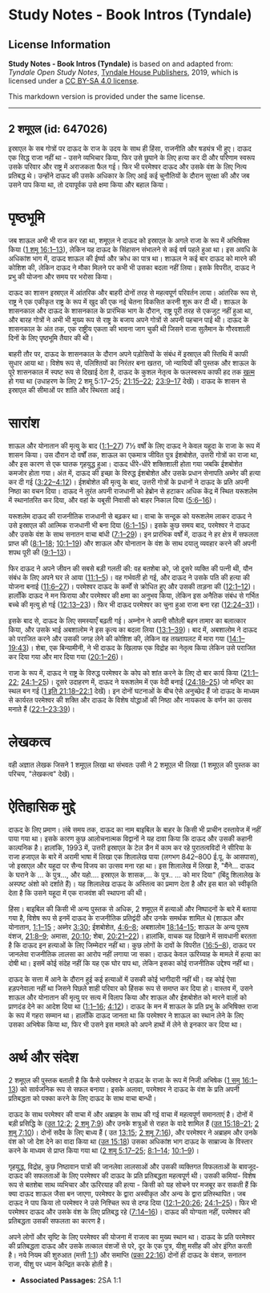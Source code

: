 # Study Notes - Book Intros (Tyndale)

## License Information

**Study Notes - Book Intros (Tyndale)** is based on and adapted from: _Tyndale Open Study Notes_, [Tyndale House Publishers](https://tyndaleopenresources.com/), 2019, which is licensed under a [CC BY-SA 4.0 license](https://creativecommons.org/licenses/by-sa/4.0/legalcode.en).

This markdown version is provided under the same license.



--------------------------------

## 2 शमूएल (id: 647026)

इस्राएल के सब गोत्रों पर दाऊद के राज के उदय के साथ ही हिंसा, राजनीति और षड्यंत्र भी हुए। दाऊद एक सिद्ध राजा नहीं था \- उसने व्यभिचार किया, फिर उसे छुपाने के लिए हत्या कर दी और परिणाम स्वरूप उसके परिवार और राष्ट्र में अराजकता फैल गई। फिर भी परमेश्वर दाऊद और उसके वंश के लिए नित्य प्रतिबद्ध थे। उन्होंने दाऊद की उसके अधिकार के लिए आई कई चुनौतियों के दौरान सुरक्षा की और जब उसने पाप किया था, तो दयापूर्वक उसे क्षमा किया और बहाल किया।

पृष्ठभूमि
=========

जब शाऊल अभी भी राज कर रहा था, शमूएल ने दाऊद को इस्राएल के अगले राजा के रूप में अभिषिक्त किया ([1 शमू 16:1–13](https://ref.ly/1Sam16:1-1Sam16:13)), लेकिन यह दाऊद के सिंहासन संभालने से कई वर्ष पहले हुआ था। इस अवधि के अधिकांश भाग में, दाऊद शाऊल की ईर्ष्या और क्रोध का पात्र था। शाऊल ने कई बार दाऊद को मारने की कोशिश की, लेकिन दाऊद ने मौका मिलने पर कभी भी उसका बदला नहीं लिया। इसके विपरीत, दाऊद ने प्रभु की योजना और समय पर भरोसा किया।

दाऊद का शासन इस्राएल में आंतरिक और बाहरी दोनों तरह से महत्वपूर्ण परिवर्तन लाया। आंतरिक रूप से, राष्ट्र ने एक एकीकृत राष्ट्र के रूप में खुद की एक नई चेतना विकसित करनी शुरू कर दी थी। शाऊल के शासनकाल और दाऊद के शासनकाल के प्रारंभिक भाग के दौरान, राष्ट्र पूरी तरह से एकजुट नहीं हुआ था, और बारह गोत्रों ने अभी भी मुख्य रूप से राष्ट्र के बजाय अपने गोत्रों से अपनी पहचान पाई थी। दाऊद के शासनकाल के अंत तक, एक राष्ट्रीय एकता की भावना जाग चुकी थी जिसने राजा सुलैमान के गौरवशाली दिनों के लिए पृष्ठभूमि तैयार की थी।

बाहरी तौर पर, दाऊद के शासनकाल के दौरान अपने पड़ोसियों के संबंध में इस्राएल की स्तिथि में काफी सुधार आया था। विशेष रूप से, पलिश्तियों का निरंतर बना खतरा, जो न्यायियों की पुस्तक और शाऊल के पूरे शासनकाल में स्पष्ट रूप से दिखाई देता है, दाऊद के कुशल नेतृत्व के फलस्वरूप काफी हद तक [खत्म](https://ref.ly/2Sam5:17-2Sam5:25) हो गया था (उधाहरण के लिए 2 शमू 5:17–25; [21:15–22](https://ref.ly/2Sam21:15-2Sam21:22); [23:9–17](https://ref.ly/2Sam23:9-2Sam23:17) देखें)। दाऊद के शासन से इस्राएल की सीमाओं पर शांति और स्थिरता आई।

सारांश
======

शाऊल और योनातान की मृत्यु के बाद ([1:1–27](https://ref.ly/2Sam1:1-2Sam1:27)) 7½ वर्षों के लिए दाऊद ने केवल यहूदा के राजा के रूप में शासन किया। उस दौरान दो वर्षों तक, शाऊल का एकमात्र जीवित पुत्र ईशबोशेत, उत्तरी गोत्रों का राजा था, और इस कारण से एक घातक गृहयुद्ध हुआ। दाऊद धीरे\-धीरे शक्तिशाली होता गया जबकि ईशबोशेत कमजोर होता गया। अंत में, दाऊद की इच्छा के विरुद्ध ईशबोशेत और उसके प्रधान सेनापति अब्नेर की हत्या कर दी गई ([3:22–4:12](https://ref.ly/2Sam3:22-2Sam4:12))। ईशबोशेत की मृत्यु के बाद, उत्तरी गोत्रों के प्रधानों ने दाऊद के प्रति अपनी निष्ठा का वचन दिया। दाऊद ने तुरंत अपनी राजधानी को हेब्रोन से हटाकर अधिक केंद्र में स्थित यरूशलेम में स्थानांतरित कर दिया, और वहां के यबूसी निवासी को बाहर निकाल दिया ([5:6–16](https://ref.ly/2Sam5:6-2Sam5:16))।

यरूशलेम दाऊद की राजनीतिक राजधानी से बढ़कर था। वाचा के सन्दूक को यरूशलेम लाकर दाऊद ने उसे इस्राएल की आत्मिक राजधानी भी बना दिया ([6:1–15](https://ref.ly/2Sam6:1-2Sam6:15))। इसके कुछ समय बाद, परमेश्वर ने दाऊद और उसके वंश के साथ सनातन वाचा बांधी ([7:1–29](https://ref.ly/2Sam7:1-2Sam7:29))। इन प्रारंभिक वर्षों में, दाऊद ने हर क्षेत्र में सफलता प्राप्त की ([8:1–18](https://ref.ly/2Sam8:1-2Sam8:18); [10:1–19](https://ref.ly/2Sam10:1-2Sam10:19)) और शाऊल और योनातान के वंश के साथ दयालु व्यवहार करने की अपनी शपथ पूरी की ([9:1–13](https://ref.ly/2Sam9:1-2Sam9:13))।

फिर दाऊद ने अपने जीवन की सबसे बड़ी गलती की: वह बतशेबा को, जो दूसरे व्यक्ति की पत्नी थी, यौन संबंध के लिए अपने घर ले आया ([11:1–5](https://ref.ly/2Sam11:1-2Sam11:5))। वह गर्भवती हो गई, और दाऊद ने उसके पति की हत्या की योजना बनाई ([11:6–27](https://ref.ly/2Sam11:6-2Sam11:27))। परमेश्वर दाऊद के कर्मों से क्रोधित हुए और उसकी ताड़ना की ([12:1–12](https://ref.ly/2Sam12:1-2Sam12:12))। हालाँकि दाऊद ने मन फिराया और परमेश्वर की क्षमा का अनुभव किया, लेकिन इस अनैतिक संबंध से गर्भित बच्चे की मृत्यु हो गई ([12:13–23](https://ref.ly/2Sam12:13-2Sam12:23))। फिर भी दाऊद परमेश्वर का चुना हुआ राजा बना रहा ([12:24–31](https://ref.ly/2Sam12:24-2Sam12:31))।

इसके बाद से, दाऊद के लिए समस्याएँ बढ़ती गई। अम्नोन ने अपनी सौतेली बहन तामार का बलात्कार किया, और उसके भाई अबशालोम ने इस कृत्य का बदला लिया ([13:1–39](https://ref.ly/2Sam13:1-2Sam13:39))। बाद में, अबशालोम ने दाऊद को पराजित करने और उसकी जगह लेने की कोशिश की, लेकिन वह तख्तापलट में मारा गया ([14:1–19:43](https://ref.ly/2Sam14:1-2Sam19:43))। शेबा, एक बिन्यामीनी, ने भी दाऊद के खिलाफ एक विद्रोह का नेतृत्व किया लेकिन उसे पराजित कर दिया गया और मार दिया गया ([20:1–26](https://ref.ly/2Sam20:1-2Sam20:26))।

राजा के रूप में, दाऊद ने राष्ट्र के विरुद्ध परमेश्वर के कोप को शांत करने के लिए दो बार कार्य किया ([21:1–22](https://ref.ly/2Sam21:1-2Sam21:22); [24:1–25](https://ref.ly/2Sam24:1-2Sam24:25))। दूसरे उदाहरण में, दाऊद ने यरूशलेम में एक वेदी बनाई ([24:18–25](https://ref.ly/2Sam24:18-2Sam24:25)) जो मन्दिर का स्थल बन गई ([1 इति 21:18–22:1](https://ref.ly/1Chr21:18-1Chr22:1) देखें)। इन दोनों घटनाओं के बीच ऐसे अनुच्छेद हैं जो दाऊद के माध्यम से कार्यरत परमेश्वर की शक्ति और दाऊद के विशेष योद्धाओं की निष्ठा और नायकत्व के वर्णन का उत्सव मनाते हैं ([22:1–23:39](https://ref.ly/2Sam22:1-2Sam23:39))।

लेखकत्व
=======

वही अज्ञात लेखक जिसने 1 शमूएल लिखा था संभवतः उसी ने 2 शमूएल भी लिखा (1 शमूएल की पुस्तक का परिचय, "लेखकत्व" देखें)।

ऐतिहासिक मुद्दे
===============

दाऊद के लिए प्रमाण। लंबे समय तक, दाऊद का नाम बाइबिल के बाहर के किसी भी प्राचीन दस्तावेज में नहीं पाया गया था। इसके कारण कुछ आलोचनात्मक विद्वानों ने यह दावा किया कि दाऊद और उसकी कहानी काल्पनिक है। हालांकि, 1993 में, उत्तरी इस्राएल के टेल डैन में काम कर रहे पुरातत्वविदों ने सीरिया के राजा हजाएल के बारे में अरामी भाषा में लिखा एक शिलालेख पाया (लगभग 842–800 ई.पू. के आसपास), जो इस्राएल और यहूदा पर सैन्य विजय का उत्सव मना रहा था। इस शिलालेख में लिखा है, "मैंने... दाऊद के घराने के ... के पुत्र..., और यहो.... इस्राएल के शासक,... के पुत्र.. ... को मार दिया" (बिंदु शिलालेख के अस्पष्ट अंशो को दर्शाते हैं)। यह शिलालेख दाऊद के अस्तित्व का प्रमाण देता है और इस बात को स्वीकृति देता है कि उसने यहूदा में एक राजवंश की स्थापना की थी।

हिंसा। बाइबिल की किसी भी अन्य पुस्तक से अधिक, 2 शमूएल में हत्याओं और निष्पादनों के बारे में बताया गया है, विशेष रूप से इनमें दाऊद के राजनीतिक प्रतिद्वंदी और उनके समर्थक शामिल थे (शाऊल और योनातान, [1:1–15](https://ref.ly/2Sam1:1-2Sam1:15) ; अब्नेर [3:30](https://ref.ly/2Sam3:30); ईशबोशेत, [4:6–8](https://ref.ly/2Sam4:6-2Sam4:8); अबशालोम [18:14–15](https://ref.ly/2Sam18:14-2Sam18:15); शाऊल के अन्य पुरूष वंशज, [21:8–9](https://ref.ly/2Sam21:8-2Sam21:9); अमासा, [20:10](https://ref.ly/2Sam20:10); शेबा, [20:21–22](https://ref.ly/2Sam20:21-2Sam20:22))। हालांकि, वाचक यह दिखाने में सावधानी बरतता है कि दाऊद इन हत्याओं के लिए जिम्मेदार नहीं था। कुछ लोगों के दावों के विपरीत ([16:5–8](https://ref.ly/2Sam16:5-2Sam16:8)), दाऊद पर जानलेवा राजनीतिक लालसा का आरोप नहीं लगाया जा सका। दाऊद केवल ऊरिय्याह के मामले में हत्या का दोषी था। इसमें कोई संदेह नहीं कि यह एक घोर पाप था, लेकिन इसका कोई राजनीतिक उद्देश्य नहीं था।

दाऊद के सत्ता में आने के दौरान हुई कई हत्याओं में उसकी कोई भागीदारी नहीं थी। वह कोई ऐसा हड़पनेवाला नहीं था जिसने पिछले शाही परिवार को हिंसक रूप से समाप्त कर दिया हो। वास्तव में, उसने शाऊल और योनातान की मृत्यु पर सत्य में विलाप किया और शाऊल और ईशबोशेत को मारने वालों को प्राणदंड देने का आदेश दिया था ([1:1–16](https://ref.ly/2Sam1:1-2Sam1:16); [4:12](https://ref.ly/2Sam4:12))। दाऊद के मन में शाऊल के प्रति प्रभु के अभिषिक्त राजा के रूप में गहरा सम्मान था। हालाँकि दाऊद जानता था कि परमेश्वर ने शाऊल का स्थान लेने के लिए उसका अभिषेक किया था, फिर भी उसने इस मामले को अपने हाथों में लेने से इनकार कर दिया था।

अर्थ और संदेश
=============

2 शमूएल की पुस्तक बताती है कि कैसे परमेश्वर ने दाऊद के राजा के रूप में निजी अभिषेक ([1 समु 16:1–13](https://ref.ly/1Sam16:1-1Sam16:13)) को सार्वजनिक रूप से सफल बनाया। इसके अलावा, परमेश्वर ने दाऊद के वंश के प्रति अपनी प्रतिबद्धता को पक्का करने के लिए दाऊद के साथ वाचा बान्धी।

दाऊद के साथ परमेश्वर की वाचा में और अब्राहम के साथ की गई वाचा में महत्वपूर्ण समानताएं है। दोनों में बड़ी प्रसिद्धि के ([उत 12:2](https://ref.ly/Gen12:2); [2 शमु 7:9](https://ref.ly/2Sam7:9)) और उनके शत्रुओं से राहत के वादे शामिल हैं ([उत 15:18–21](https://ref.ly/Gen15:18-Gen15:21); [2 शमु 7:10](https://ref.ly/2Sam7:10))। दोनों सदैव के लिए बाध्य हैं ( उत [13:15](https://ref.ly/Gen13:15); [2 शमू 7:16](https://ref.ly/2Sam7:16)), और परमेश्वर ने अब्राहम और उनके वंश को जो देश देने का वादा किया था ([उत 15:18](https://ref.ly/Gen15:18)) उसका अधिकांश भाग दाऊद के साम्राज्य के विस्तार करने के माध्यम से प्राप्त किया गया था ([2 शमू 5:17–25](https://ref.ly/2Sam5:17-2Sam5:25); [8:1–14](https://ref.ly/2Sam8:1-2Sam8:14); [10:1–9](https://ref.ly/2Sam10:1-2Sam10:9))।

गृहयुद्ध, विद्रोह, कुछ निष्ठावान पात्रों की जानलेवा लालसाओं और उसकी व्यक्तिगत विफलताओं के बावजूद\- दाऊद की सफलताओं के लिए परमेश्वर की दाऊद के प्रति प्रतिबद्धता महत्वपूर्ण थी। उसकी कमियां\- विशेष रूप से बतशेबा साथ व्यभिचार और ऊरिरयाह की हत्या \- किसी को यह सोचने पर मजबूर कर सकती हैं कि क्या दाऊद शाऊल जैसा बन जाएगा, परमेश्वर के द्वारा अस्वीकृत और अन्य के द्वारा प्रतिस्थापित। जब दाऊद ने पाप किया तो परमेश्वर ने उसे निश्चित रूप से दण्ड दिया ([12:1–20:26](https://ref.ly/2Sam12:1-2Sam20:26); [24:1–25](https://ref.ly/2Sam24:1-2Sam24:25))। फिर भी परमेश्वर दाऊद और उसके वंश के लिए प्रतिबद्ध रहे ([7:14–16](https://ref.ly/2Sam7:14-2Sam7:16))। दाऊद की योग्यता नहीं, परमेश्वर की प्रतिबद्धता उसकी सफलता का कारण है।

अपने लोगों और सृष्टि के लिए परमेश्वर की योजना में राजत्व का मुख्य स्थान था। दाऊद के प्रति परमेश्वर की प्रतिबद्धता दाऊद और उसके तत्काल वंशजों से परे, दूर के एक पुत्र, यीशु मसीह की ओर इंगित करती है। नये नियम की शुरुआत (मत्ती [1:1](https://ref.ly/Matt1:1)) और समाप्ति ([प्रका 22:16](https://ref.ly/Rev22:16)) दोनों ही दाऊद के वंशज, सनातन राजा, यीशु पर ध्यान केन्द्रित करके होती है।

* **Associated Passages:** 2SA 1:1

